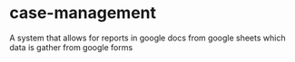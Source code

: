 # case-management
A system that allows for reports in google docs from google sheets which data is gather from google forms
